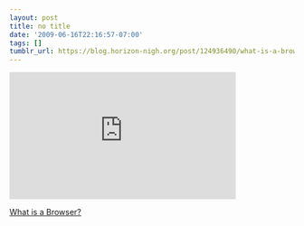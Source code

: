 ```yaml
---
layout: post
title: no title
date: '2009-06-16T22:16:57-07:00'
tags: []
tumblr_url: https://blog.horizon-nigh.org/post/124936490/what-is-a-browser
---
```

<iframe width="400" height="225" id="youtube_iframe" src="https://www.youtube.com/embed/o4MwTvtyrUQ?feature=oembed&amp;enablejsapi=1&amp;origin=https://safe.txmblr.com&amp;wmode=opaque" frameborder="0" allow="accelerometer; autoplay; clipboard-write; encrypted-media; gyroscope; picture-in-picture; web-share" referrerpolicy="strict-origin-when-cross-origin" allowfullscreen title="What is a Browser?"></iframe>  

[What is a Browser?](http://pleaseenjoy.com/project.php?cat=4&subcat=&pid=131&navpoint=0)

